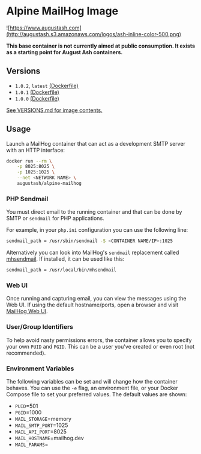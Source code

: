 # Alpine MailHog Image

![https://www.augustash.com](http://augustash.s3.amazonaws.com/logos/ash-inline-color-500.png)

**This base container is not currently aimed at public consumption. It exists as a starting point for August Ash containers.**

## Versions

- `1.0.2`, `latest` [(Dockerfile)](https://github.com/augustash/docker-alpine-mailhog/blob/1.0.2/Dockerfile)
- `1.0.1` [(Dockerfile)](https://github.com/augustash/docker-alpine-mailhog/blob/1.0.1/Dockerfile)
- `1.0.0` [(Dockerfile)](https://github.com/augustash/docker-alpine-mailhog/blob/1.0.0/Dockerfile)

[See VERSIONS.md for image contents.](https://github.com/augustash/docker-alpine-mailhog/blob/master/VERSIONS.md)

## Usage

Launch a MailHog container that can act as a development SMTP server with an HTTP interface:

```bash
docker run --rm \
    -p 8025:8025 \
    -p 1025:1025 \
    --net <NETWORK NAME> \
    augustash/alpine-mailhog
```

### PHP Sendmail

You must direct email to the running container and that can be done by SMTP or `sendmail` for PHP applications.

For example, in your `php.ini` configuration you can use the following line:

```bash
sendmail_path = /usr/sbin/sendmail -S <CONTAINER NAME/IP>:1025
```

Alternatively you can look into MailHog's `sendmail` replacement called [mhsendmail](https://github.com/mailhog/mhsendmail). If installed, it can be used like this:

```bash
sendmail_path = /usr/local/bin/mhsendmail
```

### Web UI

Once running and capturing email, you can view the messages using the Web UI. If using the default hostname/ports, open a browser and visit [MailHog Web UI](http://mailhog.dev:8025).

### User/Group Identifiers

To help avoid nasty permissions errors, the container allows you to specify your own `PUID` and `PGID`. This can be a user you've created or even root (not recommended).

### Environment Variables

The following variables can be set and will change how the container behaves. You can use the `-e` flag, an environment file, or your Docker Compose file to set your preferred values. The default values are shown:

- `PUID`=501
- `PGID`=1000
- `MAIL_STORAGE`=memory
- `MAIL_SMTP_PORT`=1025
- `MAIL_API_PORT`=8025
- `MAIL_HOSTNAME`=mailhog.dev
- `MAIL_PARAMS`=
